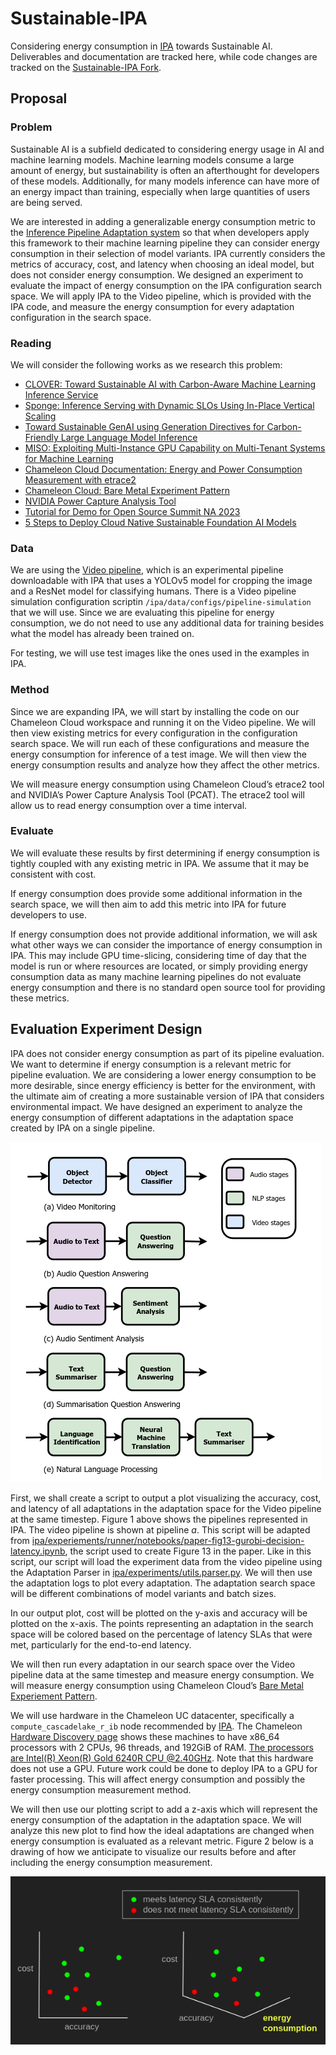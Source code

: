 # Sustainable-IPA
Considering energy consumption in [IPA](https://github.com/reconfigurable-ml-pipeline/ipa) towards Sustainable AI. Deliverables and documentation are tracked here, while code changes are tracked on the [Sustainable-IPA Fork](https://github.com/csce585-mlsystems/Sustainable-IPA-Fork).

## Proposal
### Problem
Sustainable AI is a subfield dedicated to considering energy usage in AI and machine learning models. Machine learning models consume a large amount of energy, but sustainability is often an afterthought for developers of these models. Additionally, for many models inference can have more of an energy impact than training, especially when large quantities of users are being served.

We are interested in adding a generalizable energy consumption metric to the [Inference Pipeline Adaptation system](https://github.com/reconfigurable-ml-pipeline/ipa) so that when developers apply this framework to their machine learning pipeline they can consider energy consumption in their selection of model variants. IPA currently considers the metrics of accuracy, cost, and latency when choosing an ideal model, but does not consider energy consumption. We designed an experiment to evaluate the impact of energy consumption on the IPA configuration search space. We will apply IPA to the Video pipeline, which is provided with the IPA code, and measure the energy consumption for every adaptation configuration in the search space.

### Reading
We will consider the following works as we research this problem:
* [CLOVER: Toward Sustainable AI with Carbon-Aware Machine Learning Inference Service](https://arxiv.org/pdf/2304.09781)
* [Sponge: Inference Serving with Dynamic SLOs Using In-Place Vertical Scaling](https://arxiv.org/pdf/2404.00704)
* [Toward Sustainable GenAI using Generation Directives for Carbon-Friendly Large Language Model Inference](https://arxiv.org/pdf/2403.12900)
* [MISO: Exploiting Multi-Instance GPU Capability on Multi-Tenant Systems for Machine Learning](https://arxiv.org/pdf/2207.11428)
* [Chameleon Cloud Documentation: Energy and Power Consumption Measurement with etrace2](https://chameleoncloud.readthedocs.io/en/latest/technical/metrics.html#energy-and-power-consumption-measurement-with-etrace2)
* [Chameleon Cloud: Bare Metal Experiment Pattern](https://developer.nvidia.com/nvidia-power-capture-analysis-tool)
* [NVIDIA Power Capture Analysis Tool](https://developer.nvidia.com/nvidia-power-capture-analysis-tool)
* [Tutorial for Demo for Open Source Summit NA 2023](https://github.com/wangchen615/OSSNA23Demo)
* [5 Steps to Deploy Cloud Native Sustainable Foundation AI Models](https://docs.google.com/presentation/d/187KrP5JIh6m9-5nD-pIiHkv7Tl0xznBg/edit#slide=id.p10)

### Data
We are using the [Video pipeline](https://github.com/reconfigurable-ml-pipeline/ipa/tree/e1f08dde84e2bb721b2c78ad7ef651134abf5380/pipelines/mlserver-final/video), which is an experimental pipeline downloadable with IPA that uses a YOLOv5 model for cropping the image and a ResNet model for classifying humans. There is a Video pipeline simulation configuration scriptin `/ipa/data/configs/pipeline-simulation` that we will use. Since we are evaluating this pipeline for energy consumption, we do not need to use any additional data for training besides what the model has already been trained on.

For testing, we will use test images like the ones used in the examples in IPA.

### Method
Since we are expanding IPA, we will start by installing the code on our Chameleon Cloud workspace and running it on the Video pipeline. We will then view existing metrics for every configuration in the configuration search space. We will run each of these configurations and measure the energy consumption for inference of a test image. We will then view the energy consumption results and analyze how they affect the other metrics.

We will measure energy consumption using Chameleon Cloud’s etrace2 tool and NVIDIA’s Power Capture Analysis Tool (PCAT). The etrace2 tool will allow us to read energy consumption over a time interval.

### Evaluate
We will evaluate these results by first determining if energy consumption is tightly coupled with any existing metric in IPA. We assume that it may be consistent with cost.

If energy consumption does provide some additional information in the search space, we will then aim to add this metric into IPA for future developers to use.

If energy consumption does not provide additional information, we will ask what other ways we can consider the importance of energy consumption in IPA. This may include GPU time-slicing, considering time of day that the model is run or where resources are located, or simply providing energy consumption data as many machine learning pipelines do not evaluate energy consumption and there is no standard open source tool for providing these metrics.

## Evaluation Experiment Design
IPA does not consider energy consumption as part of its pipeline evaluation. We want to determine if energy consumption is a relevant metric for pipeline evaluation. We are considering a lower energy consumption to be more desirable, since energy efficiency is better for the environment, with the ultimate aim of creating a more sustainable version of IPA that considers environmental impact. We have designed an experiment to analyze the energy consumption of different adaptations in the adaptation space created by IPA on a single pipeline.

![Figure 1: Video pipeline](https://github.com/csce585-mlsystems/Sustainable-IPA/blob/main/documentation/images/pipelines.png "Figure 1")

First, we shall create a script to output a plot visualizing the accuracy, cost, and latency of all adaptations in the adaptation space for the Video pipeline at the same timestep. Figure 1 above shows the pipelines represented in IPA. The video pipeline is shown at pipeline *a*. This script will be adapted from [ipa/experiements/runner/notebooks/paper-fig13-gurobi-decision-latency.ipynb](https://github.com/reconfigurable-ml-pipeline/ipa/blob/e1f08dde84e2bb721b2c78ad7ef651134abf5380/experiments/runner/notebooks/paper-fig13-gurobi-decision-latency.ipynb), the script used to create Figure 13 in the paper. Like in this script, our script will load the experiment data from the video pipeline using the Adaptation Parser in [ipa/experiments/utils.parser.py](https://github.com/reconfigurable-ml-pipeline/ipa/blob/e1f08dde84e2bb721b2c78ad7ef651134abf5380/experiments/utils/parser.py). We will then use the adaptation logs to plot every adaptation. The adaptation search space will be different combinations of model variants and batch sizes.

In our output plot, cost will be plotted on the y-axis and accuracy will be plotted on the x-axis. The points representing an adaptation in the search space will be colored based on the percentage of latency SLAs that were met, particularly for the end-to-end latency.

We will then run every adaptation in our search space over the Video pipeline data at the same timestep and measure energy consumption. We will measure energy consumption using Chameleon Cloud’s [Bare Metal Experiement Pattern](https://chameleoncloud.org/experiment/share/50692573-4094-466c-b4fe-0ed3471f8993).

We will use hardware in the Chameleon UC datacenter, specifically a `compute_cascadelake_r_ib` node recommended by [IPA](https://github.com/reconfigurable-ml-pipeline/ipa/blob/e1f08dde84e2bb721b2c78ad7ef651134abf5380/infrastructure/automated.md). The Chameleon [Hardware Discovery page](https://www.chameleoncloud.org/hardware/) shows these machines to have x86_64 processors with 2 CPUs, 96 threads, and 192GiB of RAM. [The processors are Intel(R) Xeon(R) Gold 6240R CPU @2.40GHz](https://chameleoncloud.org/hardware/node/sites/uc/clusters/chameleon/nodes/89e48f7e-d04f-4455-b093-2a4318fb7026/). Note that this hardware does not use a GPU. Future work could be done to deploy IPA to a GPU for faster processing. This will affect energy consumption and possibly the energy consumption measurement method.

We will then use our plotting script to add a z-axis which will represent the energy consumption of the adaptation in the adaptation space. We will analyze this new plot to find how the ideal adaptations are changed when energy consumption is evaluated as a relevant metric. Figure 2 below is a drawing of how we anticipate to visualize our results before and after including the energy consumption measurement.

![Figure 2: Experiment result visualization](https://github.com/csce585-mlsystems/Sustainable-IPA/blob/main/documentation/images/experiment_result_visualization.png "Figure 2")
